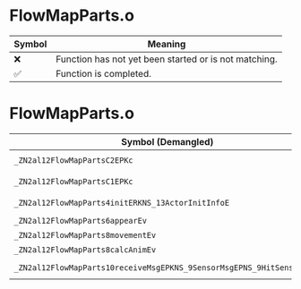 # FlowMapParts.o
| Symbol | Meaning 
| ------------- | ------------- 
| :x: | Function has not yet been started or is not matching. 
| :white_check_mark: | Function is completed. 


# FlowMapParts.o
| Symbol (Demangled) | Symbol (Mangled) | Decompiled? |
| ------------- |  ------------- | ------------- |
| `_ZN2al12FlowMapPartsC2EPKc` | `al::FlowMapParts::FlowMapParts(char const*)` | :white_check_mark: |
| `_ZN2al12FlowMapPartsC1EPKc` | `al::FlowMapParts::FlowMapParts(char const*)` | :white_check_mark: |
| `_ZN2al12FlowMapParts4initERKNS_13ActorInitInfoE` | `al::FlowMapParts::init(al::ActorInitInfo const&)` | :white_check_mark: |
| `_ZN2al12FlowMapParts6appearEv` | `al::FlowMapParts::appear(void)` | :white_check_mark: |
| `_ZN2al12FlowMapParts8movementEv` | `al::FlowMapParts::movement(void)` | :white_check_mark: |
| `_ZN2al12FlowMapParts8calcAnimEv` | `al::FlowMapParts::calcAnim(void)` | :white_check_mark: |
| `_ZN2al12FlowMapParts10receiveMsgEPKNS_9SensorMsgEPNS_9HitSensorES5_` | `al::FlowMapParts::receiveMsg(al::SensorMsg const*,al::HitSensor *,al::HitSensor *)` | :white_check_mark: |
